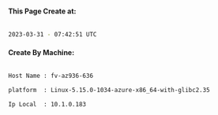 
   
#### This Page Create at:

```bash

2023-03-31 - 07:42:51 UTC

```

#### Create By Machine:

```bash

Host Name : fv-az936-636

platform  : Linux-5.15.0-1034-azure-x86_64-with-glibc2.35

Ip Local  : 10.1.0.183

```

